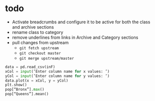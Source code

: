 # todo

*  Activate breadcrumbs and configure it to be active for both the class and
   archive sections
*  rename class to category
*  remove underlines from links in Archive and Category sections
*  pull changes from upstream
   - `git fetch upstream`
   - `git checkout master`
   - `git merge upstream/master`

```Python
data = pd.read_csv(inF)
xCol = input(’Enter column name for x values: ’)
yCol = input(’Enter column name for y values: ’)
data.plot(x = xCol, y = yCol)
plt.show()
pop[“Bronx”].max()
pop[“Queens”].mean()
```
